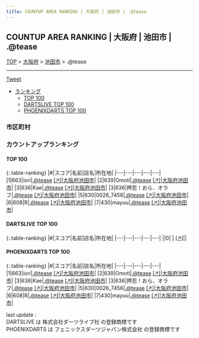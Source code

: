 ```yaml
---
title: COUNTUP AREA RANKING | 大阪府 | 池田市 | .@tease
---
```

## COUNTUP AREA RANKING | 大阪府 | 池田市 | .@tease

[TOP](/darts/rank/) > [大阪府](/darts/rank/大阪府/) > [池田市](/darts/rank/大阪府/池田市/) > .@tease

___

<a href="https://twitter.com/share?ref_src=twsrc%5Etfw" data-text="COUNTUP AREA RANKING | 大阪府池田市.@tease" class="twitter-share-button" data-hashtags="DARTSLIVE,PHOENIXDARTS,darts,ダーツ" data-show-count="false">Tweet</a>

* [ランキング](#カウントアップランキング)
    * [TOP 100](#top-100)
    * [DARTSLIVE TOP 100](#dartslive-top-100)
    * [PHOENIXDARTS TOP 100](#phoenixdarts-top-100)

### 市区町村

<ul>

</ul>

### カウントアップランキング

#### TOP 100



{:.table-ranking}
|#|スコア|名前|店名|所在地|
|---|---|---|---|---|
|1|663|<span class="rank-name-pd">iori</span>|<a href="/darts/rank/shops/92915.html">.@tease</a> <a href="https://vs.phoenixdarts.com/jp/shop/shopDetailInfo/s_92915?s_seq=92915">[↗]</a>|<a href="/darts/rank/大阪府/池田市">大阪府池田市</a>|
|2|639|<span class="rank-name-pd">Omoti</span>|<a href="/darts/rank/shops/92915.html">.@tease</a> <a href="https://vs.phoenixdarts.com/jp/shop/shopDetailInfo/s_92915?s_seq=92915">[↗]</a>|<a href="/darts/rank/大阪府/池田市">大阪府池田市</a>|
|3|636|<span class="rank-name-pd">Kae</span>|<a href="/darts/rank/shops/92915.html">.@tease</a> <a href="https://vs.phoenixdarts.com/jp/shop/shopDetailInfo/s_92915?s_seq=92915">[↗]</a>|<a href="/darts/rank/大阪府/池田市">大阪府池田市</a>|
|3|636|<span class="rank-name-pd">押忍！おら、オラフ</span>|<a href="/darts/rank/shops/92915.html">.@tease</a> <a href="https://vs.phoenixdarts.com/jp/shop/shopDetailInfo/s_92915?s_seq=92915">[↗]</a>|<a href="/darts/rank/大阪府/池田市">大阪府池田市</a>|
|5|630|<span class="rank-name-pd">0026_7456</span>|<a href="/darts/rank/shops/92915.html">.@tease</a> <a href="https://vs.phoenixdarts.com/jp/shop/shopDetailInfo/s_92915?s_seq=92915">[↗]</a>|<a href="/darts/rank/大阪府/池田市">大阪府池田市</a>|
|6|608|<span class="rank-name-pd">R</span>|<a href="/darts/rank/shops/92915.html">.@tease</a> <a href="https://vs.phoenixdarts.com/jp/shop/shopDetailInfo/s_92915?s_seq=92915">[↗]</a>|<a href="/darts/rank/大阪府/池田市">大阪府池田市</a>|
|7|430|<span class="rank-name-pd">mayuu</span>|<a href="/darts/rank/shops/92915.html">.@tease</a> <a href="https://vs.phoenixdarts.com/jp/shop/shopDetailInfo/s_92915?s_seq=92915">[↗]</a>|<a href="/darts/rank/大阪府/池田市">大阪府池田市</a>|


#### DARTSLIVE TOP 100



{:.table-ranking}
|#|スコア|名前|店名|所在地|
|---|---|---|---|---|
||0|<span class="rank-name-dl"> </span>|<a href="/darts/rank/shops/.html"></a> <a href="">[↗]</a>|<a href="/darts/rank//"></a>|


#### PHOENIXDARTS TOP 100



{:.table-ranking}
|#|スコア|名前|店名|所在地|
|---|---|---|---|---|
|1|663|<span class="rank-name-pd">iori</span>|<a href="/darts/rank/shops/92915.html">.@tease</a> <a href="https://vs.phoenixdarts.com/jp/shop/shopDetailInfo/s_92915?s_seq=92915">[↗]</a>|<a href="/darts/rank/大阪府/池田市">大阪府池田市</a>|
|2|639|<span class="rank-name-pd">Omoti</span>|<a href="/darts/rank/shops/92915.html">.@tease</a> <a href="https://vs.phoenixdarts.com/jp/shop/shopDetailInfo/s_92915?s_seq=92915">[↗]</a>|<a href="/darts/rank/大阪府/池田市">大阪府池田市</a>|
|3|636|<span class="rank-name-pd">Kae</span>|<a href="/darts/rank/shops/92915.html">.@tease</a> <a href="https://vs.phoenixdarts.com/jp/shop/shopDetailInfo/s_92915?s_seq=92915">[↗]</a>|<a href="/darts/rank/大阪府/池田市">大阪府池田市</a>|
|3|636|<span class="rank-name-pd">押忍！おら、オラフ</span>|<a href="/darts/rank/shops/92915.html">.@tease</a> <a href="https://vs.phoenixdarts.com/jp/shop/shopDetailInfo/s_92915?s_seq=92915">[↗]</a>|<a href="/darts/rank/大阪府/池田市">大阪府池田市</a>|
|5|630|<span class="rank-name-pd">0026_7456</span>|<a href="/darts/rank/shops/92915.html">.@tease</a> <a href="https://vs.phoenixdarts.com/jp/shop/shopDetailInfo/s_92915?s_seq=92915">[↗]</a>|<a href="/darts/rank/大阪府/池田市">大阪府池田市</a>|
|6|608|<span class="rank-name-pd">R</span>|<a href="/darts/rank/shops/92915.html">.@tease</a> <a href="https://vs.phoenixdarts.com/jp/shop/shopDetailInfo/s_92915?s_seq=92915">[↗]</a>|<a href="/darts/rank/大阪府/池田市">大阪府池田市</a>|
|7|430|<span class="rank-name-pd">mayuu</span>|<a href="/darts/rank/shops/92915.html">.@tease</a> <a href="https://vs.phoenixdarts.com/jp/shop/shopDetailInfo/s_92915?s_seq=92915">[↗]</a>|<a href="/darts/rank/大阪府/池田市">大阪府池田市</a>|


<div class="footer border-top border-gray-light mt-5 pt-3 text-right text-gray">
    last update : <span style="font-weight: italic" id="foot_last_modified"></span><br />
    DARTSLIVE は 株式会社ダーツライブ社 の登録商標です<br />
    PHOENIXDARTS は フェニックスダーツジャパン株式会社 の登録商標です<br />
</div>

<script src="https://cdnjs.cloudflare.com/ajax/libs/jquery.tablesorter/2.31.3/js/jquery.tablesorter.min.js" integrity="sha512-qzgd5cYSZcosqpzpn7zF2ZId8f/8CHmFKZ8j7mU4OUXTNRd5g+ZHBPsgKEwoqxCtdQvExE5LprwwPAgoicguNg==" crossorigin="anonymous" referrerpolicy="no-referrer"></script>
<link rel="stylesheet" href="https://cdnjs.cloudflare.com/ajax/libs/jquery.tablesorter/2.31.3/css/theme.default.min.css" integrity="sha512-wghhOJkjQX0Lh3NSWvNKeZ0ZpNn+SPVXX1Qyc9OCaogADktxrBiBdKGDoqVUOyhStvMBmJQ8ZdMHiR3wuEq8+w==" crossorigin="anonymous" referrerpolicy="no-referrer" />
<script>
$(function() {
    $(".table-ranking").tablesorter({sortList:[[0, 0]]});
    $("#foot_last_modified").text(formatDate(new Date(document.lastModified), 'yyyy-MM-dd HH:mm:ss'));
});
</script>

<script async src="https://platform.twitter.com/widgets.js" charset="utf-8"></script>